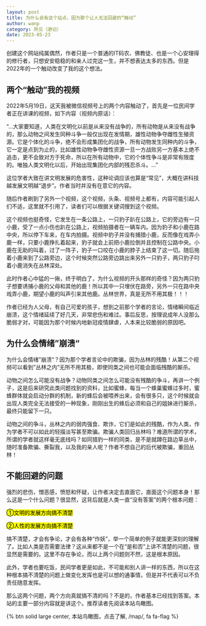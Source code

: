 ```yaml
---
layout: post
title: 为什么会有这个站点，因为那个让人无法回避的“触动”
author: wanp
category: 所见（游记）
date: 2023-05-23
---
```


创建这个网站纯属偶然，作者只是一个普通的IT码农、佛教徒、也是一个心安理得的修行者，只想安安稳稳的和亲人过完这一生，并不想表达太多的东西。但是2022年的一个触动改变了我的这个想法。

## 两个“触动”我的视频

2022年5月19日，这天我被微信视频号上的两个内容触动了，首先是一位民间学者正在讲课的视频，如下内容（视频内原话）：

“...大家要知道，人类在文明化以前是从来没有战争的，所有动物是从来没有战争的，那么动物之间发生同种斗争一般仅出现在发情期，雄性动物争夺雌性生殖资源。它是个体化的斗争，绝不会形成集团化的战争，所有动物发生同种内的斗争，它一定是点到为止的，比如雄性动物争夺雌性资源一旦一方战败另一方基本上绝不追击，更不会致对方于死命，所以在所有动物中，它的个体性争斗是非常有限度的。唯独人类文明化以后，开始出现集团化内部的残忍杀斗。...”

这位学者大致在讲文明发展的危害性，这种论调应该也算是“常见”，大概在讲科技越发展文明越“退步”。作者当时并没有在意它的内容。

随后作者刷到了另外一个视频，这个视频，头条、视频号上都有，内容可能引起人们不适，这里就不引用了，读者们可以根据关键词搜到这个视频。

这个视频也挺奇怪，它发生在一条公路上，一只豹子趴在公路上，它的旁边有一只小鹿，受了一点小伤也趴在公路上，视频拍摄者在一辆车内。因为豹子和小鹿在路中央，所以停下车来，在车内拍摄。视频中豹子并没有捕猎小鹿，反而像在戏弄小鹿一样，只要小鹿挣扎着起来，豹子就会上前把小鹿拉倒并且控制在公路中央。小鹿在无助的叫着，过了一阵子，豹子一口咬在小鹿的脖子上结束了这一切。随后拖着小鹿来到了公路旁边，这个时候突然公路旁边跳出来另外一只豹子，两只豹子叼着小鹿消失在丛林深处。

此时作者心中猛的一揪，终于明白了，为什么视频的开头那样的奇怪？因为两只豹子想要诱捕小鹿的父母和其他的鹿！所以其中一只埋伏在路旁，另外一只在路中央戏弄小鹿，期望小鹿的叫声引来其他鹿。丛林世界，真是无所不用其极！！！

作者已经为人父母，有自己可爱的孩子，想到之前那个学者的言论，情绪瞬间临近崩溃，这个情绪延续了好几天，非常悲伤和难过。事后反思，按理说成年人没那么脆弱才对，可能因为那个时候内地新冠疫情肆虐，人本来比较脆弱的原因吧。

## 为什么会情绪”崩溃“

为什么会情绪”崩溃“？因为那个学者言论中的欺骗，因为丛林的残酷！从第二个视频可以看到”丛林之内”无所不用其极，即使同类之间也可能会面临残酷的厮杀。

动物之间怎么可能没有战争？动物同类之间怎么可能没有残酷的争斗，再讲一个例子，这是后来研究此类问题找到的资料，比如蜜蜂，每当一个蜂巢蜜蜂过多时，蜜蜂群体就会启动分群的机制，新的蜂后会被喂养出来，会有很多只，这个时候就会出现人类完全无法接受的一种现象，刚刚出生的蜂后必须和自己的姐妹进行厮杀，最终只能留下一只。

动物之间的争斗，丛林之内的弱肉强食、欺诈，它们是如此的残酷，作为人类，作为学者不可以如此的轻描淡写甚至欺骗。欺骗人类回归丛林吗？难道所谓的学术，所谓的学者就这样毫无底线吗？如同猎豹一样的同类，是不是就蹲在路边草丛中，随时准备欺骗、撕裂我，以及我的亲人呢？作者不想自己的后代被欺骗，重回丛林！

## 不能回避的问题

强烈的悲伤，憎恶感，愤怒和怀疑，让作者决定去直面它，直面这个问题本身！那么这是一个什么问题？很显然，这背后就是人类一直“没有答案”的两个根本问题：

<mark>①文明的发展方向搞不清楚</mark>

<mark>②人性的发展方向搞不清楚</mark>

搞不清楚，才会有争论，才会有各种“作妖”，举一个简单的例子就能更深刻的理解了。比如人类是否需要法律？这从来都不是一个在“是和否”上讲不清楚的问题，很显然是需要的。这里不存在争论，而以上两个问题则不然，这是根本原因。

此外，学者也要吃饭，民间学者更是如此，不可能和别人讲一样的东西，所以在这种根本搞不清楚的问题上做变化发挥也是可以想的通事情，但是并不代表可以不负责任随意发挥。

那么这两个问题，两个方向真就搞不清的吗？不是的，作者基本已经找到答案。本站的主要一部分内容就是讲这个。推荐读者先阅读本站鸟瞰图。

{% btn solid large center, 本站鸟瞰图，点击了解, /map/, fa fa-flag %}
